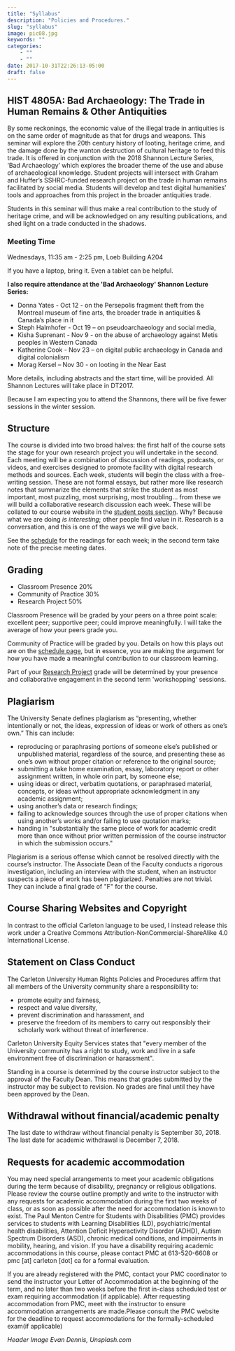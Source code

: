 ```yaml
---
title: "Syllabus"
description: "Policies and Procedures."
slug: "syllabus"
image: pic08.jpg
keywords: ""
categories:
    - ""
    - ""
date: 2017-10-31T22:26:13-05:00
draft: false
---
```


## HIST 4805A: Bad Archaeology: The Trade in Human Remains & Other Antiquities

By some reckonings, the economic value of the illegal trade in antiquities is on the same order of magnitude as that for drugs and weapons. This seminar will explore the 20th century history of looting, heritage crime, and the damage done by the wanton destruction of cultural heritage to feed this trade. It is offered in conjunction with the 2018 Shannon Lecture Series, ‘Bad Archaeology’ which explores the broader theme of the use and abuse of archaeological knowledge. Student projects will intersect with Graham and Huffer’s SSHRC-funded research project on the trade in human remains facilitated by social media. Students will develop and test digital humanities’ tools and approaches from this project in the broader antiquities trade.

Students in this seminar will thus make a real contribution to the study of heritage crime, and will be acknowledged on any resulting publications, and shed light on a trade conducted in the shadows.

### Meeting Time

Wednesdays, 11:35 am - 2:25 pm, Loeb Building A204

If you have a laptop, bring it. Even a tablet can be helpful.

**I also require attendance at the 'Bad Archaeology' Shannon Lecture Series:**

+ Donna Yates - Oct 12  - on the Persepolis fragment theft from the Montreal museum of fine arts, the broader trade in antiquities & Canada’s place in it
+ Steph Halmhofer - Oct 19 – on pseudoarchaeology and social media,
+ Kisha Suprenant - Nov 9  - on the abuse of archaeology against Metis peoples in Western Canada
+ Katherine Cook - Nov 23 – on digital public archaeology in Canada and digital colonialism
+ Morag Kersel – Nov 30  - on looting in the Near East

More details, including abstracts and the start time, will be provided. All Shannon Lectures will take place in DT2017.

Because I am expecting you to attend the Shannons, there will be five fewer sessions in the winter session.

## Structure

The course is divided into two broad halves: the first half of the course sets the stage for your own research project you will undertake in the second. Each meeting will be a combination of discussion of readings, podcasts, or videos, and exercises designed to promote facility with digital research methods and sources. Each week, students will begin the class with a free-writing session. These are not formal essays, but rather more like research notes that summarize the elements that strike the student as most important, most puzzling, most surprising, most troubling... from these we will build a collaborative research discussion each week. These will be collated to our course website in the [student posts section](/articles/). Why? Because what we are doing _is interesting_; other people find value in it. Research is a conversation, and this is one of the ways we will give back.

See the [schedule](/details/schedule/) for the readings for each week; in the second term take note of the precise meeting dates.

## Grading

+ Classroom Presence 20%
+ Community of Practice 30%
+ Research Project 50%

Classroom Presence will be graded by your peers on a three point scale: excellent peer; supportive peer; could improve meaningfully. I will take the average of how your peers grade you.

Community of Practice will be graded by you. Details on how this plays out are on the [schedule page](/details/schedule/), but in essence, you are making the argument for how you have made a meaningful contribution to our classroom learning.

Part of your [Research Project](/details/research/) grade will be determined by your presence and collaborative engagement in the second term 'workshopping' sessions.

## Plagiarism

The University Senate defines plagiarism as “presenting, whether intentionally or not, the ideas, expression of ideas or work of others as one’s own.” This can include:

- reproducing or paraphrasing portions of someone else’s published or unpublished material, regardless of the source, and presenting these as one’s own without proper citation or reference to the original source;
- submitting a take home examination, essay, laboratory report or other assignment written, in whole orin part, by someone else;
- using ideas or direct, verbatim quotations, or paraphrased material, concepts, or ideas without appropriate acknowledgment in any academic assignment;
- using another’s data or research findings;
- failing to acknowledge sources through the use of proper citations when using another’s works and/or failing to use quotation marks;
- handing in "substantially the same piece of work for academic credit more than once without prior written permission of the course instructor in which the submission occurs."

Plagiarism is a serious offense which cannot be resolved directly with the course’s instructor. The Associate Dean of the Faculty conducts a rigorous investigation, including an interview with the student, when an instructor suspects a piece of work has been plagiarized. Penalties are not trivial. They can include a final grade of "F" for the course.

## Course Sharing Websites and Copyright

In contrast to the official Carleton language to be used, I instead release this work under a Creative Commons Attribution-NonCommercial-ShareAlike 4.0 International License.

## Statement on Class Conduct

The Carleton University Human Rights Policies and Procedures affirm that all members of the University community share a responsibility to:

- promote equity and fairness,
- respect and value diversity,
- prevent discrimination and harassment, and
- preserve the freedom of its members to carry out responsibly their scholarly work without threat of interference.

Carleton University Equity Services states that "every member of the University community has a right to study, work and live in a safe environment free of discrimination or harassment".

Standing in a course is determined by the course instructor subject to the approval of the Faculty Dean. This means that grades submitted by the instructor may be subject to revision. No grades are final until they have been approved by the Dean.

## Withdrawal without financial/academic penalty

The last date to withdraw without financial penalty is September 30, 2018. The last date for academic withdrawal is December 7, 2018.

## Requests for academic accommodation

You may need special arrangements to meet your academic obligations during the term because of disability, pregnancy or religious obligations. Please review the course outline promptly and write to the instructor with any requests for academic accommodation during the first two weeks of class, or as soon as possible after the need for accommodation is known to exist. The Paul Menton Centre for Students with Disabilities (PMC) provides services to students with Learning Disabilities (LD), psychiatric/mental health disabilities, Attention Deficit Hyperactivity Disorder (ADHD), Autism Spectrum Disorders (ASD), chronic medical conditions, and impairments in mobility, hearing, and vision. If you have a disability requiring academic accommodations in this course, please contact PMC at 613-520-6608 or pmc [at] carleton [dot] ca for a formal evaluation.

If you are already registered with the PMC, contact your PMC coordinator to send the instructor your Letter of Accommodation at the beginning of the term, and no later than two weeks before the first in-class scheduled test or exam requiring accommodation (if applicable). After requesting accommodation from PMC, meet with the instructor to ensure accommodation arrangements are made.Please consult the PMC website for the deadline to request accommodations for the formally-scheduled exam(if applicable)

_Header Image Evan Dennis, Unsplash.com_
